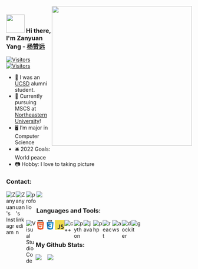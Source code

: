 <img align="right" src="https://user-images.githubusercontent.com/59616360/161450162-e8fbd8f2-a122-4d9f-b6a8-b4a2fc20ebba.png" width="380" height="380" />


### <div align="top"><img src="https://user-images.githubusercontent.com/59616360/161402765-f2331137-4068-4a3b-ac32-980d0382b0c1.gif" width="50" height="50" /> Hi there, I'm Zanyuan Yang - [杨赞远][website] </div>
 
</div>
  
[![Visitors](https://visitor-badge.glitch.me/badge?page_id=ZanyuanYang&left_color=grey&right_color=blue)](https://github.com/ZanyuanYang)
[![Visitors](https://visitor-badge.glitch.me/badge?page_id=zanyuanyang.github.io&left_color=grey&right_color=blue&left_text=Portfolio)](https://github.com/ZanyuanYang/zanyuanyang.github.io)

- 🏫 I was an [UCSD][ucsdwebsite] alumni student. 
- 🏫 Currently pursuing MSCS at [Northeastern University][neuwebsite]!
- 🖥 I’m major in Computer Science 
- 🛎 2022 Goals: World peace
- 📷 Hobby: I love to taking picture

### Contact:

[<img align="left" alt="Zanyuan's Instagram" width="26px" src="https://user-images.githubusercontent.com/59616360/161403428-d1ad9b9c-3240-423c-a1bf-bd89dc8cc3c8.gif"/>][instagram]
[<img align="left" alt="Zanyuan's linkedin" width="28px" src="https://user-images.githubusercontent.com/59616360/161403359-5e3fe19a-62b3-4d44-b5fd-10440dbda6a9.gif"/>][linkedin]
[<img align="left" alt="profolio" width="28px" src="https://user-images.githubusercontent.com/59616360/161403312-ebb65774-15f7-42c4-93bd-220380585a7a.gif"/>][website]
<a align="left" href="mailto:zayang@ucsd.com"><img width="26px" src="https://user-images.githubusercontent.com/59616360/161403288-20eeb693-29e9-48ad-82ba-6a5382935ffe.gif"/></a>
<br />

### Languages and Tools:

<img align="left" alt="Visual Studio Code" width="26px" src="https://img.icons8.com/fluent/100/000000/visual-studio-code-2019.png" />
<img align="left" alt="HTML5" width="26px" src="https://raw.githubusercontent.com/github/explore/80688e429a7d4ef2fca1e82350fe8e3517d3494d/topics/html/html.png" />
<img align="left" alt="CSS3" width="26px" src="https://raw.githubusercontent.com/github/explore/80688e429a7d4ef2fca1e82350fe8e3517d3494d/topics/css/css.png" />
<img align="left" alt="JavaScript" width="26px" src="https://raw.githubusercontent.com/github/explore/80688e429a7d4ef2fca1e82350fe8e3517d3494d/topics/javascript/javascript.png" />
<img align="left" alt="c++" width="26px" src="https://img.icons8.com/color/100/000000/c-plus-plus-logo.png" />
<img align="left" alt="python" width="26px" src="https://img.icons8.com/color/26/000000/python.png" />
<img align="left" alt="java" width="26px" src="https://img.icons8.com/color/26/000000/java-coffee-cup-logo.png" />
<img align="left" alt="php" width="26px" src="https://img.icons8.com/offices/26/000000/php-logo.png" />
<img align="left" alt="react" width="26px" src="https://img.icons8.com/office/26/000000/react.png" />
<img align="left" alt="aws" width="26px" src="https://img.icons8.com/color/26/000000/amazon-web-services.png" />
<img align="left" alt="docker" width="26px" src="https://img.icons8.com/fluency/26/000000/docker.png" />
<img align="left" alt="git" width="26px" src="https://img.icons8.com/color/26/000000/git.png"/>

<br />
<br />

### My Github Stats:
<div>
  <img height="170em" src="https://github-readme-stats.vercel.app/api?username=zanyuanyang&show_icons=true&theme=radical" />
  &nbsp;&nbsp;
  <img height="170em" src="https://github-readme-stats.vercel.app/api/top-langs/?username=zanyuanyang&layout=compact" />
</div>


[website]: https://zanyuanyang.github.io/
[ucsdwebsite]: https://ucsd.edu/
[neuwebsite]: https://www.northeastern.edu/
[instagram]: https://www.instagram.com/jayingyoung/
[facebook]: https://www.facebook.com/profile.php?id=100011389736236/
[QRcode]: https://www.jayingyoung.com/photo/QRcode.jpg/
[linkedin]: https://www.linkedin.com/in/zanyuan-yang-277562129/
